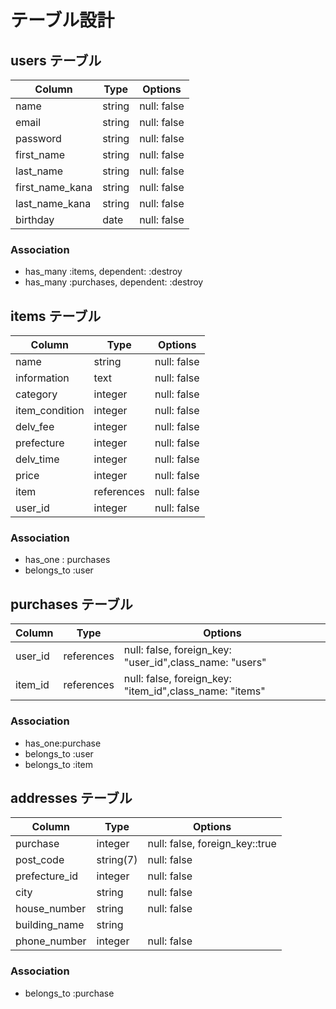 # テーブル設計

## users テーブル

| Column           | Type   | Options     |
| --------         | ------ | ----------- |
| name             | string | null: false |
| email            | string | null: false |
| password         | string | null: false |
| first_name       | string | null: false |
| last_name        | string | null: false |
| first_name_kana  | string | null: false |
| last_name_kana   | string | null: false |
| birthday         | date   | null: false |

### Association

- has_many :items, dependent: :destroy
- has_many :purchases, dependent: :destroy

## items テーブル

| Column           | Type       | Options     |
| ------           | ------     | ----------- |
| name             | string     | null: false |
| information      | text       | null: false |
| category         | integer    | null: false |
| item_condition   | integer    | null: false |
| delv_fee         | integer    | null: false |
| prefecture       | integer    | null: false |
| delv_time        | integer    | null: false |
| price            | integer    | null: false |
| item             | references | null: false |
| user_id          | integer    | null: false |

### Association

- has_one : purchases
- belongs_to :user

## purchases テーブル

| Column           | Type       | Options                       |
| --------         | ------     | ----------------------------- |
| user_id          | references |null: false, foreign_key: "user_id",class_name: "users" |
| item_id           | references |null: false, foreign_key: "item_id",class_name: "items" |

### Association

- has_one:purchase
- belongs_to :user
- belongs_to :item

## addresses テーブル

| Column           | Type       | Options                       |
| --------         | ------     | ----------------------------- |
| purchase         | integer    | null: false, foreign_key::true|
| post_code        | string(7)  | null: false                   |
| prefecture_id    | integer    | null: false                   |
| city             | string     | null: false                   |
| house_number     | string     | null: false                   |
| building_name    | string     |                               |
| phone_number     | integer    | null: false                   |

### Association

- belongs_to :purchase


